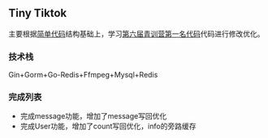 ## Tiny Tiktok

主要根据[简单代码](https://github.com/My-younth-is-over/Easy-version-Tiktok)结构基础上，学习[第六届青训营第一名代码](https://github.com/Happy-Why/toktik)代码进行修改优化。

### 技术栈

Gin+Gorm+Go-Redis+Ffmpeg+Mysql+Redis

### 完成列表

- 完成message功能，增加了message写回优化
- 完成User功能，增加了count写回优化，info的旁路缓存



